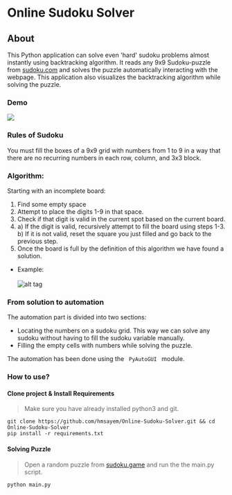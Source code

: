 # Online Sudoku Solver
## About
This Python application can solve even 'hard' sudoku problems almost instantly using backtracking algorithm. It reads any 9x9 Sudoku-puzzle from [sudoku.com](https://https://sudoku.com) and solves the puzzle automatically interacting with the webpage. This application also visualizes the backtracking algorithm while solving the puzzle.

### Demo

<img src="Images/demo.gif" style="max-width: 80%;">

### Rules of Sudoku

You must fill the boxes of a 9x9 grid with numbers from 1 to 9 in a way that there are no recurring numbers in each row, column, and 3x3 block.

### Algorithm:

Starting with an incomplete board:

1. Find some empty space
2. Attempt to place the digits 1-9 in that space.
3. Check if that digit is valid in the current spot based on the current board.
4. a) If the digit is valid, recursively attempt to fill the board using steps 1-3. <br>
   b) If it is not valid, reset the square you just filled and go back to the previous step.
5. Once the board is full by the definition of this algorithm we have found a solution.
* Example: <br> <br>
![alt tag](https://raw.githubusercontent.com/kirilkirkov/Sudoku-Solver/master/backtracking_mech.gif)

### From solution to automation
The automation part is divided into two sections: <br>
* Locating the numbers on a sudoku grid. This way we can solve any sudoku without having to fill the sudoku variable manually.
* Filling the empty cells with numbers while solving the puzzle. <br>

The automation has been done using the <code> PyAutoGUI </code> module.

### How to use?
#### Clone project & Install Requirements
> Make sure you have already installed python3 and git.
```
git clone https://github.com/hmsayem/Online-Sudoku-Solver.git && cd Online-Sudoku-Solver
pip install -r requirements.txt
```
#### Solving Puzzle
> Open a random puzzle from [sudoku.game](https://https://sudoku.game/very-hard) and run the the main.py script.
```
python main.py
```
